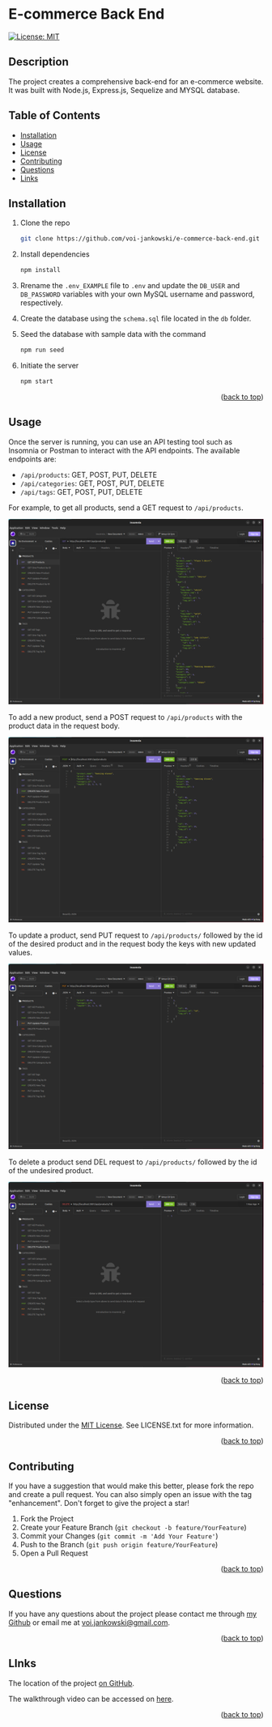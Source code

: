 # E-commerce Back End

[![License: MIT](https://img.shields.io/badge/License-MIT-yellow.svg)](https://opensource.org/licenses/MIT)

## Description

The project creates a comprehensive back-end for an e-commerce website. It was built with Node.js, Express.js, Sequelize and MYSQL database.

## Table of Contents

- [Installation](#installation)
- [Usage](#usage)
- [License](#license)
- [Contributing](#contributing)
- [Questions](#questions)
- [Links](#links)

## Installation

1. Clone the repo

   ```sh
   git clone https://github.com/voi-jankowski/e-commerce-back-end.git
   ```

2. Install dependencies

   ```sh
   npm install
   ```

3. Rrename the `.env_EXAMPLE` file to `.env` and update the `DB_USER` and `DB_PASSWORD` variables with your own MySQL username and password, respectively.

4. Create the database using the `schema.sql` file located in the `db` folder.

5. Seed the database with sample data with the command

   ```sh
   npm run seed
   ```

6. Initiate the server

   ```sh
   npm start
   ```

<p align="right">(<a href="#readme-top">back to top</a>)</p>

## Usage

Once the server is running, you can use an API testing tool such as Insomnia or Postman to interact with the API endpoints. The available endpoints are:

- `/api/products`: GET, POST, PUT, DELETE
- `/api/categories`: GET, POST, PUT, DELETE
- `/api/tags`: GET, POST, PUT, DELETE

For example, to get all products, send a GET request to `/api/products`.

![Getting all products.](./assets/e-commerce-1.png)

To add a new product, send a POST request to `/api/products` with the product data in the request body.

![Adding a new product.](./assets/e-commerce-2.png)

To update a product, send PUT request to `/api/products/` followed by the id of the desired product and in the request body the keys with new updated values.

![Updating a product.](./assets/e-commerce-3.png)

To delete a product send DEL request to `/api/products/` followed by the id of the undesired product.

![Updating a product.](./assets/e-commerce-4.png)

<p align="right">(<a href="#readme-top">back to top</a>)</p>

## License

Distributed under the [MIT License](https://opensource.org/licenses/MIT). See LICENSE.txt for more information.

<p align="right">(<a href="#readme-top">back to top</a>)</p>

## Contributing

If you have a suggestion that would make this better, please fork the repo and create a pull request. You can also simply open an issue with the tag "enhancement".
Don't forget to give the project a star!

1. Fork the Project
2. Create your Feature Branch (`git checkout -b feature/YourFeature`)
3. Commit your Changes (`git commit -m 'Add Your Feature'`)
4. Push to the Branch (`git push origin feature/YourFeature`)
5. Open a Pull Request

<p align="right">(<a href="#readme-top">back to top</a>)</p>

## Questions

If you have any questions about the project please contact me through [my Github](https://github.com/voi-jankowski) or email me at [voi.jankowski@gmail.com](mailto:voi.jankowski@gmail.com).

<p align="right">(<a href="#readme-top">back to top</a>)</p>

## LInks

The location of the project [on GitHub](https://github.com/voi-jankowski/e-commerce-back-end).

The walkthrough video can be accessed on [here](https://drive.google.com/file/d/1kvIoDzqoPxlxQgBIaNBmxJ0PLiFMlkSh/view).

<p align="right">(<a href="#readme-top">back to top</a>)</p>
